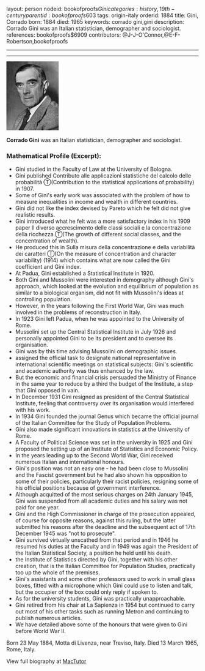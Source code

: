 layout: person
nodeid: bookofproofs$Gini
categories: history,19th-century
parentid: bookofproofs$603
tags: origin-italy
orderid: 1884
title: Gini, Corrado
born: 1884
died: 1965
keywords: corrado gini,gini
description: Corrado Gini was an Italian statistician, demographer and sociologist.
references: bookofproofs$6909
contributors: @J-J-O'Connor,@E-F-Robertson,bookofproofs

---



---

![Gini.jpg](https://github.com/bookofproofs/bookofproofs.github.io/blob/main/_sources/_assets/images/portraits/Gini.jpg?raw=true)

**Corrado Gini** was an Italian statistician, demographer and sociologist.

### Mathematical Profile (Excerpt):
* Gini studied in the Faculty of Law at the University of Bologna.
* Gini published Contributo alle applicazioni statistiche del calcolo delle probabilità Ⓣ(Contribution to the statistical applications of probability) in 1907.
* Some of Gini's early work was associated with the problem of how to measure inequalities in income and wealth in different countries.
* Gini did not like the index devised by Pareto which he felt did not give realistic results.
* Gini introduced what he felt was a more satisfactory index in his 1909 paper Il diverso accrescimento delle classi sociali e la concentrazione della ricchezza Ⓣ(The growth of different social classes, and the concentration of wealth).
* He produced this in Sulla misura della concentrazione e della variabilità dei caratteri Ⓣ(On the measure of concentration and character variability) (1914) which contains what are now called the Gini coefficient and Gini index.
* At Padua, Gini established a Statistical Institute in 1920.
* Both Gini and Mussolini were interested in demography although Gini's approach, which looked at the evolution and equilibrium of population as similar to a biological organism, did not fit with Mussolini's ideas at controlling population.
* However, in the years following the First World War, Gini was much involved in the problems of reconstruction in Italy.
* In 1923 Gini left Padua, when he was appointed to the University of Rome.
* Mussolini set up the Central Statistical Institute in July 1926 and personally appointed Gini to be its president and to oversee its organisation.
* Gini was by this time advising Mussolini on demographic issues.
* assigned the official task to designate national representative in international scientific meetings on statistical subjects: Gini's scientific and academic authority was thus enhanced by the law.
* But the economic and financial crisis persuaded the Ministry of Finance in the same year to reduce by a third the budget of the Institute, a step that Gini opposed in vain.
* In December 1931 Gini resigned as president of the Central Statistical Institute, feeling that controversy over its organisation would interfered with his work.
* In 1934 Gini founded the journal Genus which became the official journal of the Italian Committee for the Study of Population Problems.
* Gini also made significant innovations in statistics at the University of Rome.
* A Faculty of Political Science was set in the university in 1925 and Gini proposed the setting up of an Institute of Statistics and Economic Policy.
* In the years leading up to the Second World War, Gini received numerous Italian and international honours.
* Gini's position was not an easy one - he had been close to Mussolini and the Fascist government but he had also shown his opposition to some of their policies, particularly their racist policies, resigning some of his official positions because of government interference.
* Although acquitted of the most serious charges on 24th January 1945, Gini was suspended from all academic duties and his salary was not paid for one year.
* Gini and the High Commissioner in charge of the prosecution appealed, of course for opposite reasons, against this ruling, but the latter submitted his reasons after the deadline and the subsequent act of 17th  December 1945 was  "not to prosecute".
* Gini survived virtually unscathed from that period and in 1946 he resumed his duties at the Faculty and in 1949 was again the President of the Italian Statistical Society, a position he held until his death.
* the Institute of Statistics directed by Gini, together with his other creation, that is the Italian Committee for Population Studies, practically too up the whole of the premises.
* Gini's assistants and some other professors used to work in small glass boxes, fitted with a microphone which Gini could use to listen and talk, but the occupier of the box could only reply if spoken to.
* As for the university students, Gini was practically unapproachable.
* Gini retired from his chair at La Sapienza in 1954 but continued to carry out most of his other tasks such as running Metron and continuing to publish numerous articles.
* We have detailed above some of the honours that were given to Gini before World War II.

Born 23 May 1884, Motta di Livenza, near Treviso, Italy. Died 13 March 1965, Rome, Italy.

View full biography at [MacTutor](https://mathshistory.st-andrews.ac.uk/Biographies/Gini/)
